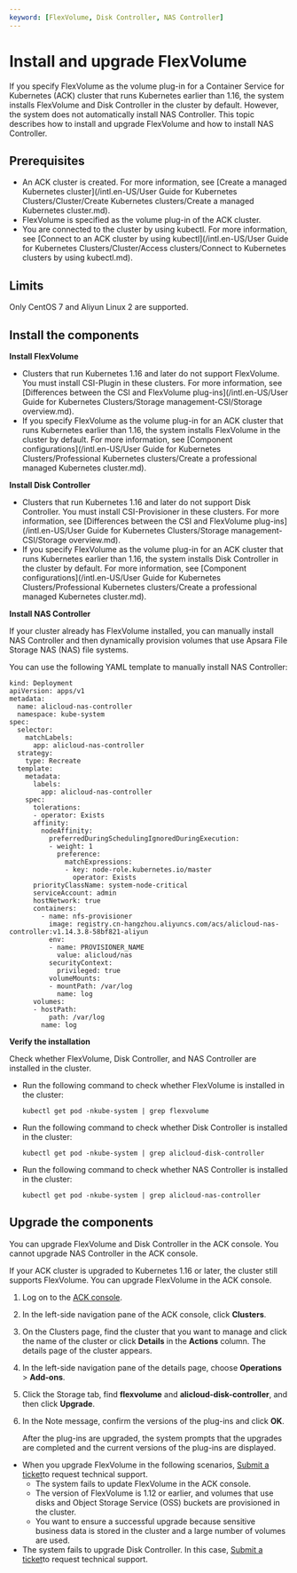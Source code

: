 ```yaml
---
keyword: [FlexVolume, Disk Controller, NAS Controller]
---
```


# Install and upgrade FlexVolume

If you specify FlexVolume as the volume plug-in for a Container Service for Kubernetes \(ACK\) cluster that runs Kubernetes earlier than 1.16, the system installs FlexVolume and Disk Controller in the cluster by default. However, the system does not automatically install NAS Controller. This topic describes how to install and upgrade FlexVolume and how to install NAS Controller.

## Prerequisites

-   An ACK cluster is created. For more information, see [Create a managed Kubernetes cluster](/intl.en-US/User Guide for Kubernetes Clusters/Cluster/Create Kubernetes clusters/Create a managed Kubernetes cluster.md).
-   FlexVolume is specified as the volume plug-in of the ACK cluster.
-   You are connected to the cluster by using kubectl. For more information, see [Connect to an ACK cluster by using kubectl](/intl.en-US/User Guide for Kubernetes Clusters/Cluster/Access clusters/Connect to Kubernetes clusters by using kubectl.md).

## Limits

Only CentOS 7 and Aliyun Linux 2 are supported.

## Install the components

**Install FlexVolume**

-   Clusters that run Kubernetes 1.16 and later do not support FlexVolume. You must install CSI-Plugin in these clusters. For more information, see [Differences between the CSI and FlexVolume plug-ins](/intl.en-US/User Guide for Kubernetes Clusters/Storage management-CSI/Storage overview.md).
-   If you specify FlexVolume as the volume plug-in for an ACK cluster that runs Kubernetes earlier than 1.16, the system installs FlexVolume in the cluster by default. For more information, see [Component configurations](/intl.en-US/User Guide for Kubernetes Clusters/Professional Kubernetes clusters/Create a professional managed Kubernetes cluster.md).

**Install Disk Controller**

-   Clusters that run Kubernetes 1.16 and later do not support Disk Controller. You must install CSI-Provisioner in these clusters. For more information, see [Differences between the CSI and FlexVolume plug-ins](/intl.en-US/User Guide for Kubernetes Clusters/Storage management-CSI/Storage overview.md).
-   If you specify FlexVolume as the volume plug-in for an ACK cluster that runs Kubernetes earlier than 1.16, the system installs Disk Controller in the cluster by default. For more information, see [Component configurations](/intl.en-US/User Guide for Kubernetes Clusters/Professional Kubernetes clusters/Create a professional managed Kubernetes cluster.md).

**Install NAS Controller**

If your cluster already has FlexVolume installed, you can manually install NAS Controller and then dynamically provision volumes that use Apsara File Storage NAS \(NAS\) file systems.

You can use the following YAML template to manually install NAS Controller:

```
kind: Deployment
apiVersion: apps/v1
metadata:
  name: alicloud-nas-controller
  namespace: kube-system
spec:
  selector:
    matchLabels:
      app: alicloud-nas-controller
  strategy:
    type: Recreate
  template:
    metadata:
      labels:
        app: alicloud-nas-controller
    spec:
      tolerations:
      - operator: Exists
      affinity:
        nodeAffinity:
          preferredDuringSchedulingIgnoredDuringExecution:
          - weight: 1
            preference:
              matchExpressions:
              - key: node-role.kubernetes.io/master
                operator: Exists
      priorityClassName: system-node-critical
      serviceAccount: admin
      hostNetwork: true
      containers:
        - name: nfs-provisioner
          image: registry.cn-hangzhou.aliyuncs.com/acs/alicloud-nas-controller:v1.14.3.8-58bf821-aliyun
          env:
          - name: PROVISIONER_NAME
            value: alicloud/nas
          securityContext:
            privileged: true
          volumeMounts:
          - mountPath: /var/log
            name: log
      volumes:
      - hostPath:
          path: /var/log
        name: log
```

**Verify the installation**

Check whether FlexVolume, Disk Controller, and NAS Controller are installed in the cluster.

-   Run the following command to check whether FlexVolume is installed in the cluster:

    ```
    kubectl get pod -nkube-system | grep flexvolume
    ```

-   Run the following command to check whether Disk Controller is installed in the cluster:

    ```
    kubectl get pod -nkube-system | grep alicloud-disk-controller
    ```

-   Run the following command to check whether NAS Controller is installed in the cluster:

    ```
    kubectl get pod -nkube-system | grep alicloud-nas-controller
    ```


## Upgrade the components

You can upgrade FlexVolume and Disk Controller in the ACK console. You cannot upgrade NAS Controller in the ACK console.

If your ACK cluster is upgraded to Kubernetes 1.16 or later, the cluster still supports FlexVolume. You can upgrade FlexVolume in the ACK console.

1.  Log on to the [ACK console](https://cs.console.aliyun.com).

2.  In the left-side navigation pane of the ACK console, click **Clusters**.

3.  On the Clusters page, find the cluster that you want to manage and click the name of the cluster or click **Details** in the **Actions** column. The details page of the cluster appears.

4.  In the left-side navigation pane of the details page, choose **Operations** \> **Add-ons**.

5.  Click the Storage tab, find **flexvolume** and **alicloud-disk-controller**, and then click **Upgrade**.

6.  In the Note message, confirm the versions of the plug-ins and click **OK**.

    After the plug-ins are upgraded, the system prompts that the upgrades are completed and the current versions of the plug-ins are displayed.


-   When you upgrade FlexVolume in the following scenarios, [Submit a ticket](https://workorder-intl.console.aliyun.com/console.htm)to request technical support.
    -   The system fails to update FlexVolume in the ACK console.
    -   The version of FlexVolume is 1.12 or earlier, and volumes that use disks and Object Storage Service \(OSS\) buckets are provisioned in the cluster.
    -   You want to ensure a successful upgrade because sensitive business data is stored in the cluster and a large number of volumes are used.
-   The system fails to upgrade Disk Controller. In this case, [Submit a ticket](https://workorder-intl.console.aliyun.com/console.htm)to request technical support.

